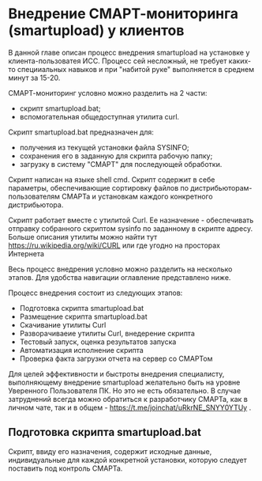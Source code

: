 # Внедрение СМАРТ-мониторинга (smartupload) у клиентов

В данной главе описан процесс внедрения smartupload на установке у клиента-пользоватея ИСС.
Процесс сей несложный, не требует каких-то специиальных навыков и при "набитой руке" выполняется в среднем минут за 15-20.

СМАРТ-мониторинг условно можно разделить на 2 части:
- скрипт smartupload.bat;
- вспомогательная общедоступная утилита curl.

Скрипт smartupload.bat предназначен для:
- получения из текущей установки файла SYSINFO;
- сохранения его в заданную для скрипта рабочую папку; 
- загрузку в систему "СМАРТ" для последующей обработки. 

Скрипт написан на языке shell cmd. 
Скрипт содержит в себе параметры, обеспечивающие сортировку файлов по дистрибьюторам-пользователям СМАРТа и установкам каждого конкретного дистрибьютора.

Скрипт работает вместе с утилитой Curl. 
Ее назначение - обеспечивать отправку собранного скриптом sysinfo по заданному в скрипте адресу. 
Больше описания утилиты можно найти тут https://ru.wikipedia.org/wiki/CURL или где угодно на просторах Интернета

Весь процесс внедрения условно можно разделить на несколько этапов.
Для удобства навигации оглавление представлено ниже.

Процесс внедрения состоит из следующих этапов:
- Подготовка скрипта smartupload.bat
- Размещение скрипта smartupload.bat
- Скачивание утилиты Curl
- Разворачиваеие утилиты Curl, внедерение скрипта
- Тестовый запуск, оценка результатов запуска
- Автоматизация исполнение скрипта
- Проверка факта загрузки отчета на сервер со СМАРТом

Для целей эффективности и быстроты внедрения специалисту, выполняющему внедрение smartupload желательно быть на уровне Уверенного Пользователя ПК.
Но это не есть обязательно. 
В случае затруднений всегда можно обратиться к разработчику СМАРТа, как в личном чате, так и в общем - https://t.me/joinchat/uRkrNE_SNYY0YTUy .

## Подготовка скрипта smartupload.bat

Скрипт, ввиду его назначения, содержит исходные данные, индивидуальные для каждой конкретной установки, которую следует поставить под контроль СМАРТа.

